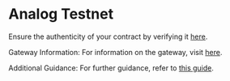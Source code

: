 # Analog Testnet

Ensure the authenticity of your contract by verifying it [here](https://eth-sepolia.blockscout.com/contract-verification).

Gateway Information:
For information on the gateway, visit [here](https://docs.analog.one/documentation/developers/analog-gmp/supported-networks#testnet).

Additional Guidance:
For further guidance, refer to [this guide](https://t.me/HappyCuanAirdrop/17949).
